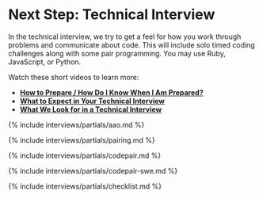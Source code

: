 # Next Step: Technical Interview

In the technical interview, we try to get a feel for how you work through problems and communicate about code. This will include solo timed coding challenges along with some pair programming. You may use Ruby, JavaScript, or Python.

Watch these short videos to learn more:

* **[How to Prepare / How Do I Know When I Am Prepared?][how-to-prepare]**
* **[What to Expect in Your Technical Interview][what-to-expect]**
* **[What We Look for in a Technical Interview][what-we-look-for]**

[how-to-prepare]: https://vimeo.com/268102365
[what-we-look-for]: https://vimeo.com/268089805/2a71dddc99
[what-to-expect]: https://vimeo.com/268437818

{% include interviews/partials/aao.md %}

{% include interviews/partials/pairing.md %}

{% include interviews/partials/codepair.md %}

{% include interviews/partials/codepair-swe.md %}

{% include interviews/partials/checklist.md %}
